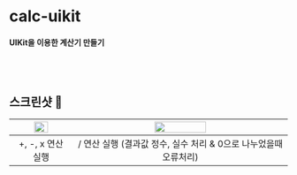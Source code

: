 # calc-uikit
#### UIKit을 이용한 계산기 만들기
<br><br>

## 스크린샷 📸

|<img src= "https://s3.ezgif.com/save/ezgif-3-dafb1b9066.gif" width="50%">|<img src="https://s3.ezgif.com/save/ezgif-3-1d0b4eb28f.gif" width="50%">|
|:-:|:-:|
|+, -, x 연산 실행| / 연산 실행 (결과값 정수, 실수 처리 & 0으로 나누었을때 오류처리)|

